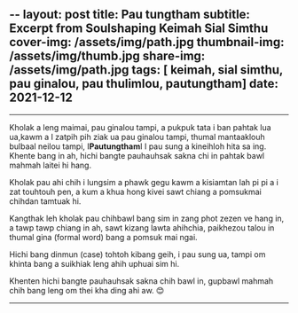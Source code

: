 --
layout: post
title: Pau tungtham
subtitle: Excerpt from Soulshaping Keimah Sial Simthu
cover-img: /assets/img/path.jpg
thumbnail-img: /assets/img/thumb.jpg
share-img: /assets/img/path.jpg
tags: [ keimah, sial simthu, pau ginalou, pau thulimlou, pautungtham]
date: 2021-12-12
---

***
Kholak a leng maimai, pau ginalou tampi, a pukpuk tata i ban pahtak lua ua,kawm a I zatpih pih ziak ua pau ginalou tampi, thumal mantaaklouh bulbaal neilou tampi, I**Pautungtham**I I pau sung a kineihloh hita sa ing.  
Khente bang in ah, hichi bangte pauhauhsak sakna chi in pahtak bawl mahmah laitei hi hang. 

Kholak pau ahi chih i lungsim a phawk gegu kawm a kisiamtan lah pi pi a i zat touhtouh pen, a kum a khua hong kivei sawt chiang a pomsukmai chihdan tamtuak hi.

 Kangthak leh kholak pau chihbawl bang sim in zang phot zezen ve hang in, a tawp tawp chiang in ah, sawt kizang lawta ahihchia, paikhezou talou in thumal gina (formal word) bang a pomsuk mai ngai. 

Hichi bang dinmun (case) tohtoh kibang geih, i pau sung ua, tampi om khinta bang a suikhiak leng ahih uphuai sim hi. 

Khenten hichi bangte pauhauhsak sakna chih bawl in, gupbawl mahmah chih bang leng om thei kha ding ahi aw. 😊
***
